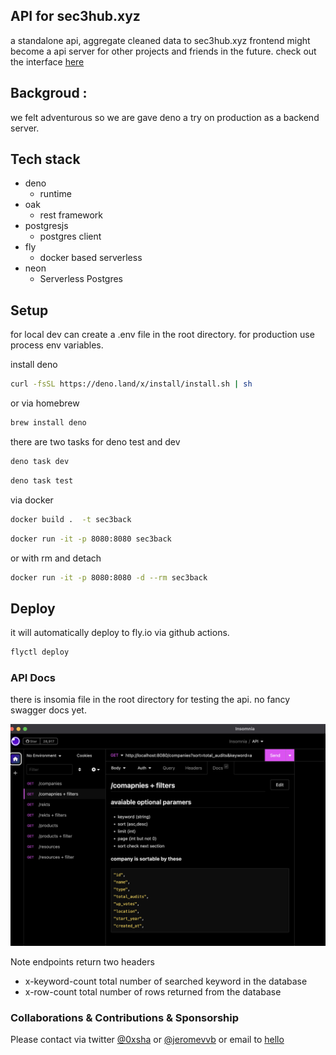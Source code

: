 ## API for sec3hub.xyz

a standalone api, aggregate cleaned data to sec3hub.xyz frontend might become a api server for other projects and friends in the future. check out the interface [here](https://github.com/darkgrovelabs/sec3hub)


## Backgroud : 

we felt adventurous so we are gave deno a try on production as a backend server.

##  Tech stack

- deno
  - runtime
- oak 
  - rest framework
- postgresjs
  - postgres client
- fly
  - docker based serverless 
- neon
  - Serverless Postgres 

## Setup
for local dev can create a .env file in the root directory. for production use process env variables.


install deno
    
```bash
curl -fsSL https://deno.land/x/install/install.sh | sh
```

or via homebrew

```bash
brew install deno
```

there are two tasks for deno test and dev

```bash
deno task dev
```

```bash
deno task test
```

via docker

```bash
docker build .  -t sec3back
```

```bash
docker run -it -p 8080:8080 sec3back
```

or with rm and detach

```bash
docker run -it -p 8080:8080 -d --rm sec3back
```

## Deploy

it will automatically deploy to fly.io via github actions.

```bash
flyctl deploy
```



### API Docs 
there is insomia file in the root directory for testing the api. no fancy swagger docs yet.

![img](./assets/docs.png)


Note endpoints return two headers

- x-keyword-count	 total number of searched keyword in the database
- x-row-count	  total number of rows returned from the database


### Collaborations & Contributions & Sponsorship

Please contact via twitter [@0xsha](https://twitter.com/@0xsha)  or [@jeromevvb](https://twitter.com/@jeromevvb)  or email to  [hello](mailto:hello@darkgrove.xyz)

